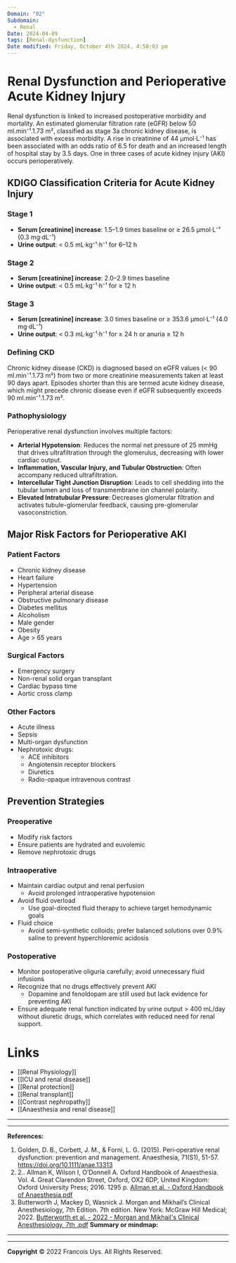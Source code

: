 ```yaml
---
Domain: "02"
Subdomain:
  - Renal
Date: 2024-04-09
tags: [Renal-dysfunction]
Date modified: Friday, October 4th 2024, 4:58:03 pm
---
```


# Renal Dysfunction and Perioperative Acute Kidney Injury

Renal dysfunction is linked to increased postoperative morbidity and mortality. An estimated glomerular filtration rate (eGFR) below 50 ml.min⁻¹.1.73 m², classified as stage 3a chronic kidney disease, is associated with excess morbidity. A rise in creatinine of 44 µmol·L⁻¹ has been associated with an odds ratio of 6.5 for death and an increased length of hospital stay by 3.5 days. One in three cases of acute kidney injury (AKI) occurs perioperatively.

## KDIGO Classification Criteria for Acute Kidney Injury

### Stage 1
- **Serum [creatinine] increase**: 1.5–1.9 times baseline or ≥ 26.5 µmol·L⁻¹ (0.3 mg·dL⁻¹)
- **Urine output**: < 0.5 mL·kg⁻¹·h⁻¹ for 6–12 h

### Stage 2
- **Serum [creatinine] increase**: 2.0–2.9 times baseline
- **Urine output**: < 0.5 mL·kg⁻¹·h⁻¹ for ≥ 12 h

### Stage 3
- **Serum [creatinine] increase**: 3.0 times baseline or ≥ 353.6 µmol·L⁻¹ (4.0 mg·dL⁻¹)
- **Urine output**: < 0.3 mL·kg⁻¹·h⁻¹ for ≥ 24 h or anuria ≥ 12 h

### Defining CKD

Chronic kidney disease (CKD) is diagnosed based on eGFR values (< 90 ml.min⁻¹.1.73 m²) from two or more creatinine measurements taken at least 90 days apart. Episodes shorter than this are termed acute kidney disease, which might precede chronic disease even if eGFR subsequently exceeds 90 ml.min⁻¹.1.73 m².

### Pathophysiology

Perioperative renal dysfunction involves multiple factors:

- **Arterial Hypotension**: Reduces the normal net pressure of 25 mmHg that drives ultrafiltration through the glomerulus, decreasing with lower cardiac output.
- **Inflammation, Vascular Injury, and Tubular Obstruction**: Often accompany reduced ultrafiltration.
- **Intercellular Tight Junction Disruption**: Leads to cell shedding into the tubular lumen and loss of transmembrane ion channel polarity.
- **Elevated Intratubular Pressure**: Decreases glomerular filtration and activates tubule-glomerular feedback, causing pre-glomerular vasoconstriction.

## Major Risk Factors for Perioperative AKI

### Patient Factors
- Chronic kidney disease
- Heart failure
- Hypertension
- Peripheral arterial disease
- Obstructive pulmonary disease
- Diabetes mellitus
- Alcoholism
- Male gender
- Obesity
- Age > 65 years

### Surgical Factors
- Emergency surgery
- Non-renal solid organ transplant
- Cardiac bypass time
- Aortic cross clamp

### Other Factors
- Acute illness
- Sepsis
- Multi-organ dysfunction
- Nephrotoxic drugs:
  - ACE inhibitors
  - Angiotensin receptor blockers
  - Diuretics
  - Radio-opaque intravenous contrast

## Prevention Strategies

### Preoperative
- Modify risk factors
- Ensure patients are hydrated and euvolemic
- Remove nephrotoxic drugs

### Intraoperative
- Maintain cardiac output and renal perfusion
  - Avoid prolonged intraoperative hypotension
- Avoid fluid overload
  - Use goal-directed fluid therapy to achieve target hemodynamic goals
- Fluid choice
  - Avoid semi-synthetic colloids; prefer balanced solutions over 0.9% saline to prevent hyperchloremic acidosis

### Postoperative
- Monitor postoperative oliguria carefully; avoid unnecessary fluid infusions
- Recognize that no drugs effectively prevent AKI
  - Dopamine and fenoldopam are still used but lack evidence for preventing AKI
- Ensure adequate renal function indicated by urine output > 400 mL/day without diuretic drugs, which correlates with reduced need for renal support.

# Links
- [[Renal Physiology]]
- [[ICU and renal disease]]
- [[Renal protection]]
- [[Renal transplant]]
- [[Contrast nephropathy]]
- [[Anaesthesia and renal disease]]

---

---
**References:**

1. Golden, D. B., Corbett, J. M., & Forni, L. G. (2015). Peri‐operative renal dysfunction: prevention and management. Anaesthesia, 71(S1), 51-57. https://doi.org/10.1111/anae.13313
2. 2.. Allman K, Wilson I, O’Donnell A. Oxford Handbook of Anaesthesia. Vol. 4. Great Clarendon Street, Oxford, OX2 6DP, United Kingdom: Oxford University Press; 2016. 1295 p. [Allman et al. - Oxford Handbook of Anaesthesia.pdf](zotero://select/library/items/GVXR8QCK)
3. Butterworth J, Mackey D, Wasnick J. Morgan and Mikhail’s Clinical Anesthesiology, 7th Edition. 7th edition. New York: McGraw Hill Medical; 2022. [Butterworth et al. - 2022 - Morgan and Mikhail's Clinical Anesthesiology, 7th .pdf](zotero://select/library/items/UWTJV8UG)
**Summary or mindmap:**

------------------------------------------------------------------------------------------------------------------------------------------------------------------------------------------------------------------------------


---

**Copyright**
© 2022 Francois Uys. All Rights Reserved.
